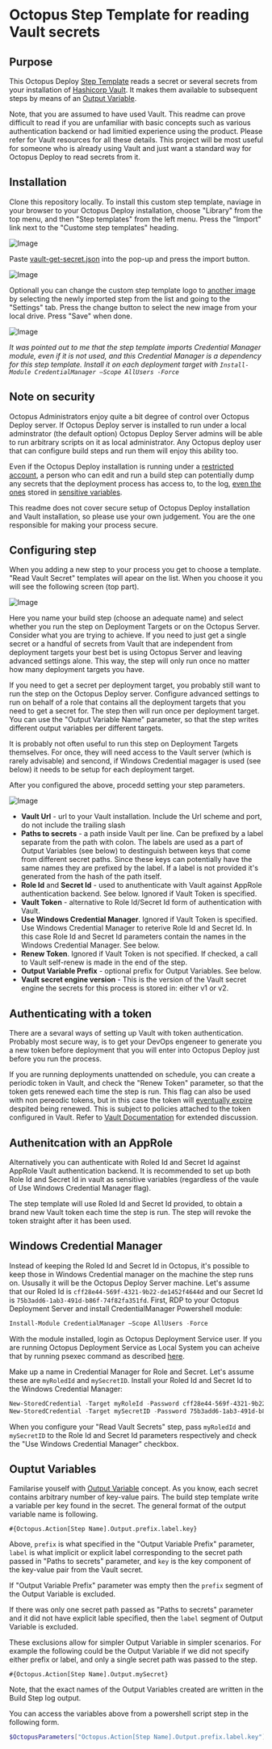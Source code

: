 # Octopus Step Template for reading Vault secrets

## Purpose

This Octopus Deploy [Step Template](https://octopus.com/docs/deploying-applications/step-templates) reads a secret or several secrets from your installation of [Hashicorp Vault](https://www.vaultproject.io). It makes them available to subsequent steps by means of an [Output Variable](https://octopus.com/docs/deploying-applications/variables/output-variables).

Note, that you are assumed to have used Vault. This readme can prove difficult to read if you are unfamiliar with basic concepts such as various authentication backend or had limitied experience using the product. Please refer for Vault resources for all these details. This project will be most useful for someone who is already using Vault and just want a standard way for Octopus Deploy to read secrets from it.

## Installation

Clone this repository locally. To install this custom step template, naviage in your browser to your Octopus Deploy installation, choose "Library" from the top menu, and then "Step templates" from the left menu. Press the "Import" link next to the "Custome step templates" heading.

![Image](images/Import1.png)

Paste [vault-get-secret.json](vault-get-secret.json) into the pop-up and press the import button.

![Image](images/Import2.png)

Optionall you can change the custom step template logo to [another image](vault.png) by selecting the newly imported step from the list and going to the "Settings" tab. Press the change button to select the new image from your local drive. Press "Save" when done.

![Image](images/ChangeLogo.png)

_It was pointed out to me that the step template imports Credential Manager module, even if it is not used, and this Credential Manager is a dependency for this step template. Install it on each deployment target with `Install-Module CredentialManager –Scope AllUsers -Force`_

## Note on security

Octopus Administrators enjoy quite a bit degree of control over Octopus Deploy server. If Octopus Deploy server is installed to run under a local adminstrator (the default option) Octopus Deploy Server admins will be able to run arbitrary scripts on it as local administrator. Any Octopus deploy user that can configure build steps and run them will enjoy this ability too.

Even if the Octopus Deploy installation is running under a [restricted account](https://octopus.com/docs/installation/installing-octopus/permissions-required-for-the-octopus-windows-service), a person who can edit and run a build step can potentially dump any secrets that the deployment process has access to, to the log, [even the ones](https://www.squirrelistic.com/blog/how_to_display_value_of_sensitive_variable_in_octopus_deploy) stored in [sensitive variables](https://octopus.com/docs/deploying-applications/variables/sensitive-variables).

This readme does not cover secure setup of Octopus Deploy installation and Vault installation, so please use your own judgement. You are the one responsible for making your process secure.

## Configuring step

When you adding a new  step to your process you get to choose a template. "Read Vault Secret" templates will apear on the list. When you choose it you will see the following screen (top part).

![Image](images/CreatingStep.png)

Here you name your build step (choose an adequate name) and select whether you run the step on Deployment Targets or on the Octopus Server. Consider what you are trying to achieve. If you need to just get a single secret or a handful of secrets from Vault that are independent from deployment targets your best bet is using Octopus Server and leaving advanced settings alone. This way, the step will only run once no matter how many deployment targets you have.

If you need to get a secret per deployment target, you probably still want to run the step on the Octopus Deploy server. Configure advanced settings to run on behalf of a role that contains all the deployment targets that you need to get a secret for. The step then will run once per deployment target. You can use the "Output Variable Name" parameter, so that the step writes different output variables per different targets.

It is probably not often useful to run this step on Deployment Targets themselves. For once, they will need access to the Vault server (which is rarely advisable) and sencond, if Windows Credential magager is used (see below) it needs to be setup for each deployment target.

After you configured the above, procedd setting your step parameters.

![Image](images/StepParameters.png)

- **Vault Url** - url to your Vault installation. Include the Url scheme and port, do not include the trailing slash
- **Paths to secrets** - a path inside Vault per line. Can be prefixed by a label separate from the path with colon. The labels are used as a part of Output Variables (see below) to destinguish between keys that come from different secret paths. Since these keys can potentially have the same names they are prefixed by the label. If a label is not provided it's generated from the hash of the path itself.
- **Role Id** and **Secret Id** - used to anuthenticate with Vault against AppRole authentication backend. See below. Ignored if Vault Token is specified.
- **Vault Token** - alternative to Role Id/Secret Id form of authentication with Vault.
- **Use Windows Credential Manager**. Ignored if Vault Token is specified. Use Windows Credential Manager to reterive Role Id and Secret Id. In this case Role Id and Secret Id parameters contain the names in the Windows Credential Manager. See below.
- **Renew Token**. Ignored if Vault Token is not specified. If checked, a call to Vault self-renew is made in the end of the step.
- **Output Variable Prefix** - optional prefix for Output Variables. See below.
- **Vault secret engine version** - This is the version of the Vault secret engine the secrets for this process is stored in: either v1 or v2.

## Authenticating with a token

There are a sevaral ways of setting up Vault with token authentication. Probably most secure way, is to get your DevOps engeneer to generate you a new token before deployment that you will enter into Octopus Deploy just before you run the process.

If you are running deployments unattended on schedule, you can create a periodic token in Vault, and check the "Renew Token" parameter, so that the token gets renewed each time the step is run. This flag can also be used with non pereodic tokens, but in this case the token will [eventually expire](https://github.com/hashicorp/vault/issues/1079) despited being renewed. This is subject to policies attached to the token configured in Vault. Refer to [Vault Documentation](https://www.vaultproject.io/docs/concepts/tokens.html) for extended discussion.

## Authenitcation with an AppRole

Alternatively you can authenticate with Roled Id and Secret Id against AppRole Vault authentication backend. It is recommended to set up both Role Id and Secret Id in vault as sensitive variables (regardless of the vaule of Use Windows Credential Manager flag).

The step template will use Roled Id and Secret Id provided, to obtain a brand new Vault token each time the step is run. The step will revoke the token straight after it has been used.

## Windows Credential Manager

Instead of keeping the Roled Id and Secret Id in Octopus, it's possible to keep those in Windows Credential manager on the machine the step runs on. Ususally it will be the Octopus Deploy Server machine. Let's assume that our Roled Id is `cff28e44-569f-4321-9b22-de1452f4644d` and our Secret Id is `75b3add6-1ab3-491d-b86f-74f82fa351fd`. First, RDP to your Octopus Deployment Server and  install CredentialManager Powershell module:

```Powershell
Install-Module CredentialManager –Scope AllUsers -Force
```

With the module installed, login as Octopus Deployment Service user. If you are running Octopus Deployment Service as Local System you can acheive that by running psexec command as described [here](https://stackoverflow.com/a/78691/284111).

Make up a name in Credential Manager for Role and Secret. Let's assume these are `myRoledId` and `mySecretID`. Install your Roled Id and Secret Id to the Windows Credential Manager:

```Powershell
New-StoredCredential -Target myRoleId -Password cff28e44-569f-4321-9b22-de1452f4644d -Type Generic -Persist local
New-StoredCredential -Target mySecretID -Password 75b3add6-1ab3-491d-b86f-74f82fa351fd -Type Generic -Persist local
```

When you configure your "Read Vault Secrets" step, pass `myRoledId` and `mySecretID` to the Role Id and Secret Id parameters respectively and check the "Use Windows Credential Manager" checkbox.

## Ouptut Variables

Familarise youself with [Output Variable](https://octopus.com/docs/deploying-applications/variables/output-variables) concept. As you know, each secret contains arbitrary number of key-value pairs. The build step template write a variable per key found in the secret. The general format of the output variable name is following.

```text
#{Octopus.Action[Step Name].Output.prefix.label.key}
```

Above, `prefix` is what specified in the "Output Variable Prefix" parameter, `label` is what implicit or explicit label corresponding to the secret path passed in "Paths to secrets" parameter, and `key` is the key component of the key-value pair from the Vault secret.

If "Output Variable Prefix" parameter was empty then the `prefix` segment of the Output Variable is excluded.

If there was only one secret path passed as "Paths to secrets" parameter and it did not have explicit lable specified, then the `label` segment of Output Variable is excluded.

These exclusions allow for simpler Output Variable in simpler scenarios. For example the following could be the Output Variable if we did not specify either prefix or label, and only a single secret path was passed to the step.

```text
#{Octopus.Action[Step Name].Output.mySecret}
```

Note, that the exact names of the Output Variables created are written in the Build Step log output.

You can access the variables above from a powershell script step in the following form.

```Powershell
$OctopusParameters["Octopus.Action[Step Name].Output.prefix.label.key"]
```
